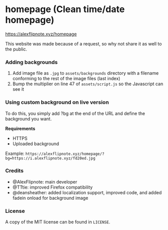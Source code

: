 # homepage (Clean time/date homepage)
https://alexflipnote.xyz/homepage

This website was made because of a request, so why not share it as well to the
public.

### Adding backgrounds
1. Add image file as `.jpg` to `assets/backgrounds` directory with a filename
   conforming to the rest of the image files (last index)
2. Bump the multiplier on line 47 of `assets/script.js` so the Javascript can
   see it

### Using custom background on live version
To do this, you simply add ?bg at the end of the URL and define the background you want.

**Requirements**
- HTTPS
- Uploaded background

Example:
`https://alexflipnote.xyz/homepage/?bg=https://i.alexflipnote.xyz/fd20ed.jpg`

### Credits
- @AlexFlipnote: main developer
- @TTtie: improved Firefox compatibility
- @deansheather: added localization support, improved code, and added fadein
  onload for background image

### License
A copy of the MIT license can be found in `LICENSE`.
